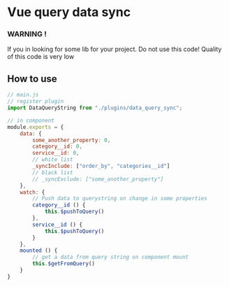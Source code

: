 # Vue query data sync

### WARNING !
If you in looking for some lib for your project. Do not use this code! Quality of this code is very low

## How to use

```javascript
// main.js
// register plugin
import DataQueryString from "./plugins/data_query_sync";
```

```javascript
// in component
module.exports = {
    data: {
        some_another_property: 0,
        category__id: 0,
        service__id: 0,
        // white list
        _syncInclude: ["order_by", "categories__id"]
        // black list
        // _syncExclude: ["some_another_property"]
    },
    watch: {
        // Push data to querystring on change in some properties
        category__id () {
            this.$pushToQuery()
        },
        service__id () {
            this.$pushToQuery()
        }
    },
    mounted () {
        // get a data from query string on component mount
        this.$getFromQuery()
    }
}
```
